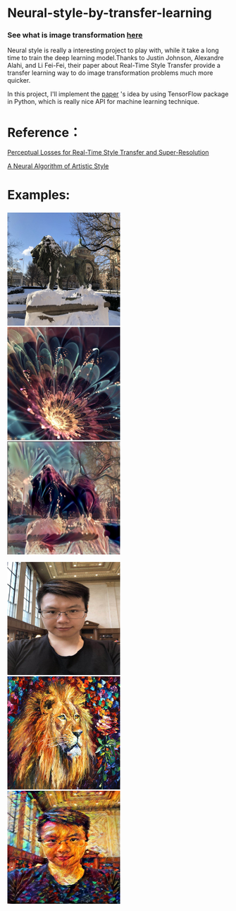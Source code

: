 # Neural-style-by-transfer-learning

### See what is image transformation [here](https://www.anishathalye.com/2015/12/19/an-ai-that-can-mimic-any-artist/)

Neural style is really a interesting project to play with, while it take a long time to train the deep learning model.Thanks to Justin Johnson, Alexandre Alahi, and Li Fei-Fei, their paper about Real-Time Style Transfer provide a transfer learning way to do image transformation problems much more quicker.

In this project, I'll implement the [paper](https://arxiv.org/pdf/1603.08155.pdf%7C) 's idea by using TensorFlow package in Python, which is really nice API for machine learning technique.

# Reference：
[Perceptual Losses for Real-Time Style Transfer and Super-Resolution](https://arxiv.org/pdf/1603.08155.pdf%7C)

[A Neural Algorithm of Artistic Style](https://arxiv.org/abs/1508.06576)

# Examples:

###
<img src="examples/content/Loin.jpg" width=256 height=256 /> <img src="examples/style/Flower.jpg" width=256 height=256 /> <img src="examples/output/Lion-Flower-style.png" width=256 height=256 />

<img src="examples/content/Alan.jpg" width=256 height=256 /> <img src="examples/style/lion-of-zion-leonid-afremov.jpg" width=256 height=256 /> <img src="examples/results/Alan-lion-style.png" width=256 height=256 />
